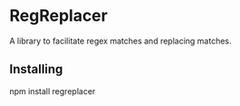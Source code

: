 # RegReplacer
A library to facilitate regex matches and replacing matches.

## Installing
npm install regreplacer